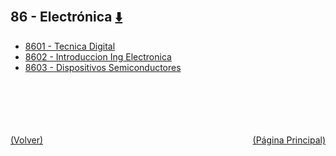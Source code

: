 
<html>
<body>
<h2>86 - Electrónica <a href="https://downgit.github.io/#/home?url=https://github.com/Apuntes-FIUBA/Apuntes-Electronica/tree/main/86 - Electrónica" style="font-size:20px">  ⬇️ </a></h2>
<ul>
    <li><a href="8601 - Tecnica Digital">8601 - Tecnica Digital</a></li>
    <li><a href="8602 - Introduccion Ing Electronica">8602 - Introduccion Ing Electronica</a></li>
    <li><a href="8603 - Dispositivos Semiconductores">8603 - Dispositivos Semiconductores</a></li>
</ul>
</body>
</html>

<br><br><br><br><br><a href="../" style="float: left">(Volver)</a> <a href="https://apuntes-fiuba.github.io/Apuntes-Electronica" style="float: right">(Página Principal)</a>

